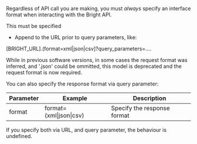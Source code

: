 Regardless of API call you are making, you must *always* specify an interface format when interacting with the Bright API.

This must be specified

 * Append to the URL prior to query parameters, like:

[BRIGHT_URL].(format=xml|json|csv]?query_parameters=....

While in previous software versions, in some cases the request format was inferred, and '.json' could be ommitted, this model is 
deprecated and the request format is now required.

You can also specify the response format via query parameter:

|Parameter|Example|Description|
|--|--|--|
|format|format=(xml\|json\|csv)|Specify the response format|

If you specify both via URL, and query parameter, the behaviour is undefined.



